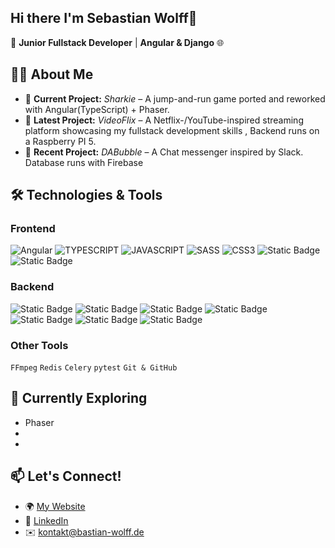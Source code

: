 ## Hi there I'm Sebastian Wolff👋

🚀 **Junior Fullstack Developer** | **Angular & Django** 🌐  

## 👨‍💻 About Me  
- 🔭 **Current Project:** *Sharkie* – A jump-and-run game ported and reworked with Angular(TypeScript) + Phaser.  
- 🎥 **Latest Project:** *VideoFlix* – A Netflix-/YouTube-inspired streaming platform showcasing my fullstack development skills , Backend runs on a Raspberry PI 5.  
- 💼 **Recent Project:** *DABubble* – A Chat messenger inspired by Slack. Database runs with Firebase

## 🛠️ Technologies & Tools  

### **Frontend**  
![Angular](https://img.shields.io/badge/Angular-DD0031?style=for-the-badge&logo=angular&logoColor=white) ![TYPESCRIPT](https://img.shields.io/badge/TypeScript-blue?style=for-the-badge&logo=typescript&logoColor=white) ![JAVASCRIPT](https://img.shields.io/badge/javascript-gold?style=for-the-badge&logo=javascript&logoColor=gray&logoSize=24) ![SASS](https://img.shields.io/badge/sass-CC6699?style=for-the-badge&logo=sass&logoColor=white)   ![CSS3](https://img.shields.io/badge/css3-blue?style=for-the-badge&logo=css3&logoColor=white&logoSize=24) ![Static Badge](https://img.shields.io/badge/html-orange?style=for-the-badge&logo=html5&logoColor=white&logoSize=24) ![Static Badge](https://img.shields.io/badge/firebase-white?style=for-the-badge&logo=firebase&logoColor=white&logoSize=24&color=%23DD2C01)

### **Backend**  
![Static Badge](https://img.shields.io/badge/django-white?style=for-the-badge&logo=django&logoColor=white&logoSize=24&color=%23092E20) ![Static Badge](https://img.shields.io/badge/python-white?style=for-the-badge&logo=python&logoColor=white&logoSize=24&color=%233776AB) ![Static Badge](https://img.shields.io/badge/redis-white?style=for-the-badge&logo=redis&logoColor=white&logoSize=24&color=%23FF4438) ![Static Badge](https://img.shields.io/badge/celery-white?style=for-the-badge&logo=celery&logoColor=white&logoSize=24&color=%2337814A) ![Static Badge](https://img.shields.io/badge/sqlite-white?style=for-the-badge&logo=sqlite&logoColor=white&logoSize=24&color=%23003B57) ![Static Badge](https://img.shields.io/badge/postgresql-white?style=for-the-badge&logo=postgresql&logoColor=white&logoSize=24&color=%234169E1) ![Static Badge](https://img.shields.io/badge/postman-white?style=for-the-badge&logo=postman&logoColor=white&logoSize=24&color=%23FF6C37)

<!--### **DevOps**  
`Linux` `Ubuntu Server` `Nginx` `Docker` -->

### **Other Tools**  
`FFmpeg` `Redis` `Celery` `pytest` `Git & GitHub`  

## 🌱 Currently Exploring  
- Phaser 
- 
-  

## 📫 Let's Connect!  
- 🌍 [My Website](https://bastian-wolff.de)  
- 💼 [LinkedIn](https://www.linkedin.com/in/sebastian-wolff-4409832b3)  
- ✉️ kontakt@bastian-wolff.de

<!--## 👀 Looking to Explore  
- **Express.js & Node.js** – For REST APIs and microservices  
- **MongoDB** – For NoSQL databases and complex data models  
- **Docker Deployment** – For simple and portable releases  
- **Advanced Testing** – Using Postman and unit testing for backend workflows  
-->



<!--
**OptimismusPr1m3/OptimismusPr1m3** is a ✨ _special_ ✨ repository because its `README.md` (this file) appears on your GitHub profile.

Here are some ideas to get you started:

- 🔭 I’m currently working on ...
- 🌱 I’m currently learning ...

- 👯 I’m looking to collaborate on ...
- 🤔 I’m looking for help with ...
- 💬 Ask me about ...
- 📫 How to reach me: ...
- 😄 Pronouns: ...
- ⚡ Fun fact: ...
-->
